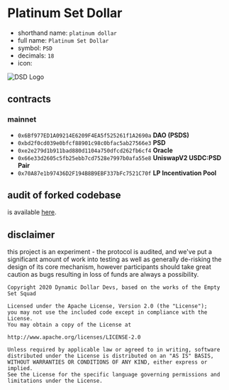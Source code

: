# Platinum Set Dollar

- shorthand name: `platinum dollar`
- full name: `Platinum Set Dollar`
- symbol: `PSD`
- decimals: `18`
- icon:

![DSD Logo](https://platinum.finance/logo.png)

## contracts
### mainnet
- `0x6Bf977ED1A09214E6209F4EA5f525261f1A2690a` **DAO (PSDS)**
- `0xbd2f0cd039e0bfcf88901c98c0bfac5ab27566e3` **PSD**
- `0xe2e279d1b911bad880d1104a750dfcd262fb6cf4` **Oracle**
- `0x66e33d2605c5fb25ebb7cd7528e7997b0afa55e8` **UniswapV2 USDC:PSD Pair**
- `0x70A87e1b97436D2F194B8B9EBF337bFc7521C70f` **LP Incentivation Pool**

## audit of forked codebase

is available [here](https://github.com/dynamicdollardevs/dsd/blob/master/audit/REP-Dollar-06-11-20.pdf).

## disclaimer
this project is an experiment - the protocol is audited, and we've put a significant amount of work into testing as well as generally de-risking the design of its core mechanism, however participants should take great caution as bugs resulting in loss of funds are always a possibility.

```
Copyright 2020 Dynamic Dollar Devs, based on the works of the Empty Set Squad

Licensed under the Apache License, Version 2.0 (the "License");
you may not use the included code except in compliance with the License.
You may obtain a copy of the License at

http://www.apache.org/licenses/LICENSE-2.0

Unless required by applicable law or agreed to in writing, software
distributed under the License is distributed on an "AS IS" BASIS,
WITHOUT WARRANTIES OR CONDITIONS OF ANY KIND, either express or implied.
See the License for the specific language governing permissions and
limitations under the License.
```
